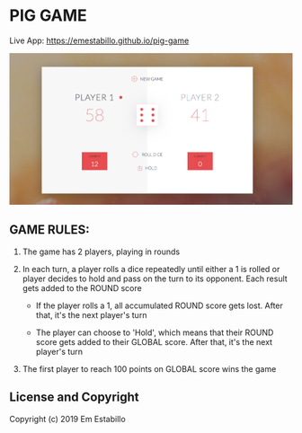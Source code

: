 # PIG GAME

Live App: https://emestabillo.github.io/pig-game

![emestabillo-pig-game](pig-game.png)

## GAME RULES:

1. The game has 2 players, playing in rounds
2. In each turn, a player rolls a dice repeatedly until either a 1 is rolled or player decides to hold and pass on the turn to its opponent. Each result gets added to the ROUND score

   * If the player rolls a 1, all accumulated ROUND score gets lost. After that, it's the next player's turn

   * The player can choose to 'Hold', which means that their ROUND score gets added to their GLOBAL score. After that, it's the next player's turn

3. The first player to reach 100 points on GLOBAL score wins the game

## License and Copyright

Copyright (c) 2019 Em Estabillo
